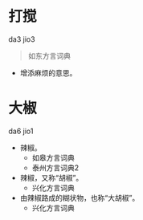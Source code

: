 # 打搅
da3 jio3
> 如东方言词典
- 增添麻烦的意思。

# 大椒
da6 jio1
+ 辣椒。
  * 如皋方言词典
  * 泰州方言词典2
+ 辣椒，又称“胡椒”。
  * 兴化方言词典
+ 由辣椒路成的糊状物，也称“大胡椒”。
  * 兴化方言词典
